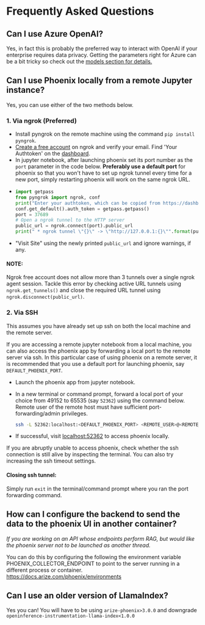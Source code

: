 # Frequently Asked Questions

## Can I use Azure OpenAI?

Yes, in fact this is probably the preferred way to interact with OpenAI if your enterprise requires data privacy. Getting the parameters right for Azure can be a bit tricky so check out the [models section for details.](../api/evaluation-models.md#azure-openai)

## Can I use Phoenix locally from a remote Jupyter instance?

Yes, you can use either of the two methods below.

### 1. Via ngrok (Preferred)

* Install pyngrok on the remote machine using the command `pip install pyngrok`.
* [Create a free account](https://ngrok.com/) on ngrok and verify your email. Find 'Your Authtoken' on the [dashboard](https://dashboard.ngrok.com/auth).
* In jupyter notebook, after launching phoenix set its port number as the `port` parameter in the code below. **Preferably use a default port** for phoenix so that you won't have to set up ngrok tunnel every time for a new port, simply restarting phoenix will work on the same ngrok URL.
* ```python
  import getpass
  from pyngrok import ngrok, conf
  print("Enter your authtoken, which can be copied from https://dashboard.ngrok.com/auth")
  conf.get_default().auth_token = getpass.getpass()
  port = 37689
  # Open a ngrok tunnel to the HTTP server
  public_url = ngrok.connect(port).public_url
  print(" * ngrok tunnel \"{}\" -> \"http://127.0.0.1:{}\"".format(public_url, port))
  ```
* "Visit Site" using the newly printed `public_url` and ignore warnings, if any.

#### NOTE:

Ngrok free account does not allow more than 3 tunnels over a single ngrok agent session. Tackle this error by checking active URL tunnels using `ngrok.get_tunnels()` and close the required URL tunnel using `ngrok.disconnect(public_url)`.

### 2. Via SSH

This assumes you have already set up ssh on both the local machine and the remote server.

If you are accessing a remote jupyter notebook from a local machine, you can also access the phoenix app by forwarding a local port to the remote server via ssh. In this particular case of using phoenix on a remote server, it is recommended that you use a default port for launching phoenix, say `DEFAULT_PHOENIX_PORT`.

* Launch the phoenix app from jupyter notebook.
*   In a new terminal or command prompt, forward a local port of your choice from 49152 to 65535 (say `52362`) using the command below. Remote user of the remote host must have sufficient port-forwarding/admin privileges.

    ```bash
    ssh -L 52362:localhost:<DEFAULT_PHOENIX_PORT> <REMOTE_USER>@<REMOTE_HOST>
    ```
* If successful, visit [localhost:52362](http://localhost:52362) to access phoenix locally.

If you are abruptly unable to access phoenix, check whether the ssh connection is still alive by inspecting the terminal. You can also try increasing the ssh timeout settings.

#### Closing ssh tunnel:

Simply run `exit` in the terminal/command prompt where you ran the port forwarding command.

## How can I configure the backend to send the data to the phoenix UI in another container?&#x20;

_If you are working on an API whose endpoints perform RAG, but would like the phoenix server not to be launched as another thread._&#x20;

You can do this by configuring the following the environment variable PHOENIX\_COLLECTOR\_ENDPOINT to point to the server running in a different process or container. https://docs.arize.com/phoenix/environments



## Can I use an older version of LlamaIndex?

Yes you can! You will have to be using `arize-phoenix>3.0.0` and downgrade `openinference-instrumentation-llama-index<1.0.0`
